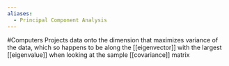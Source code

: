 ```yaml
---
aliases:
  - Principal Component Analysis
---
```

#Computers 
Projects data onto the dimension that maximizes variance of the data, which so happens to be along the [[eigenvector]] with the largest [[eigenvalue]] when looking at the sample [[covariance]] matrix